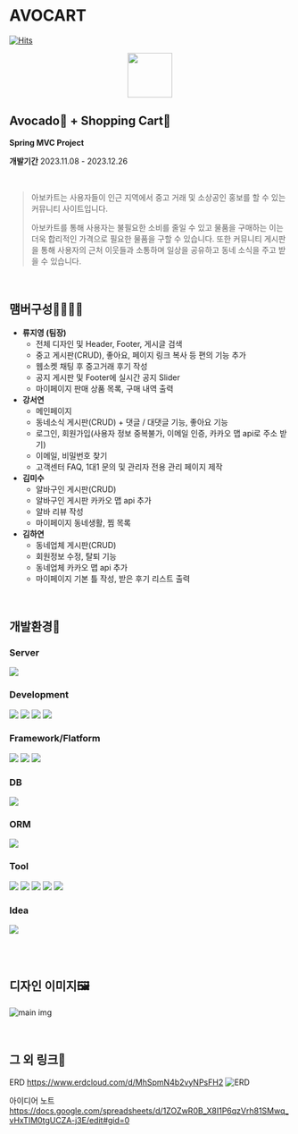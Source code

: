 # AVOCART
[![Hits](https://hits.seeyoufarm.com/api/count/incr/badge.svg?url=https%3A%2F%2Fgithub.com%2FEzenTeamFive%2FAvocart&count_bg=%2379C83D&title_bg=%23555555&icon=&icon_color=%23E7E7E7&title=hits&edge_flat=false)](https://hits.seeyoufarm.com)

<p align="center"><img src="https://github.com/EzenTeamFive/Avocart/assets/126663021/c40ba3fa-c7b7-4c54-9632-ae1dd934d5a7" width="80"></p>

## Avocado🥑 + Shopping Cart🛒
**Spring MVC Project**

**개발기간** 2023.11.08 - 2023.12.26

<br>

> 아보카트는 사용자들이 인근 지역에서 중고 거래 및 소상공인 홍보를 할 수 있는 커뮤니티 사이트입니다.
>
> 아보카트를 통해 사용자는 불필요한 소비를 줄일 수 있고 물품을 구매하는 이는 더욱 합리적인 가격으로 필요한 물품을 구할 수 있습니다.
또한 커뮤니티 게시판을 통해 사용자의 근처 이웃들과 소통하며 일상을 공유하고 동네 소식을 주고 받을 수 있습니다.
<br>

## 맴버구성👩‍👩‍👧‍👧

+ **류지영 (팀장)**
  + 전체 디자인 및 Header, Footer, 게시글 검색
  + 중고 게시판(CRUD), 좋아요, 페이지 링크 복사 등 편의 기능 추가
  + 웹소켓 채팅 후 중고거래 후기 작성
  + 공지 게시판 및 Footer에 실시간 공지 Slider
  + 마이페이지 판매 상품 목록, 구매 내역 출력
+ **강서연**
  + 메인페이지
  + 동네소식 게시판(CRUD) + 댓글 / 대댓글 기능, 좋아요 기능
  + 로그인, 회원가입(사용자 정보 중복불가, 이메일 인증, 카카오 맵 api로 주소 받기)
  + 이메일, 비밀번호 찾기
  + 고객센터 FAQ, 1대1 문의 및 관리자 전용 관리 페이지 제작
+ **김미수**
  + 알바구인 게시판(CRUD)
  + 알바구인 게시판 카카오 맵 api 추가
  + 알바 리뷰 작성
  + 마이페이지 동네생활, 찜 목록
+ **김하연**
  + 동네업체 게시판(CRUD)
  + 회원정보 수정, 탈퇴 기능
  + 동네업체 카카오 맵 api 추가
  + 마이페이지 기본 틀 작성, 받은 후기 리스트 출력

<br>

## 개발환경🔧
### Server
<img src="https://img.shields.io/badge/apache tomcat 9.0.8-F8DC75?style=for-the-badge&logo=apachetomcat&logoColor=black"/>

### Development
<div>
  <img src="https://img.shields.io/badge/Java-ED8B00?style=for-the-badge&logo=openjdk&logoColor=white">
  <img src="https://img.shields.io/badge/JavaScript-F7DF1E?style=for-the-badge&logo=JavaScript&logoColor=white">
  <img src="https://img.shields.io/badge/HTML5-E34F26?style=for-the-badge&logo=html5&logoColor=white">
  <img src="https://img.shields.io/badge/CSS3-1572B6?style=for-the-badge&logo=css3&logoColor=white">
<div>
  
### Framework/Flatform
<div>
  <img src="https://img.shields.io/badge/Spring MVC-6DB33F?style=for-the-badge&logo=spring&logoColor=white">
  <img src="https://img.shields.io/badge/spring security-6DB33F?style=for-the-badge&logo=springsecurity&logoColor=white">
  <img src="https://img.shields.io/badge/Bootstrap-563D7C?style=for-the-badge&logo=bootstrap&logoColor=white">
</div>

### DB
<img src="https://img.shields.io/badge/MySQL 8.0-005C84?style=for-the-badge&logo=mysql&logoColor=white">

### ORM
  <img src="https://img.shields.io/badge/MyBatis-100000?style=for-the-badge&logo=MyBatis&logoColor=white">

### Tool
<div>
  <img src="https://img.shields.io/badge/STS 3.9.18-6DB33F?style=for-the-badge&logo=spring&logoColor=white">
  <img src="https://img.shields.io/badge/GIT-E44C30?style=for-the-badge&logo=git&logoColor=white">
  <img src="https://img.shields.io/badge/GitHub-100000?style=for-the-badge&logo=github&logoColor=white">
  <img src="https://img.shields.io/badge/visualstudiocode-007ACC?style=for-the-badge&logo=visualstudiocode&logoColor=white">
  <img src="https://img.shields.io/badge/sublimetext-FF9800?style=for-the-badge&logo=sublimetext&logoColor=white">
</div>

### Idea
<img src="https://img.shields.io/badge/Google%20Sheets-34A853?style=for-the-badge&logo=google-sheets&logoColor=white">

<br><br>

## 디자인 이미지🖼️
![main img](https://github.com/EzenTeamFive/Avocart/assets/134473033/dec2ac05-1e78-48b2-b8cd-83cfa934cda6)

<br>

## 그 외 링크🔗
ERD https://www.erdcloud.com/d/MhSpmN4b2vyNPsFH2
![ERD](https://github.com/EzenTeamFive/Avocart/assets/134473033/95030127-157d-44fb-be64-b8a249061dd4)

아이디어 노트 https://docs.google.com/spreadsheets/d/1ZOZwR0B_X8I1P6qzVrh81SMwq_vHxTIM0tgUCZA-j3E/edit#gid=0

